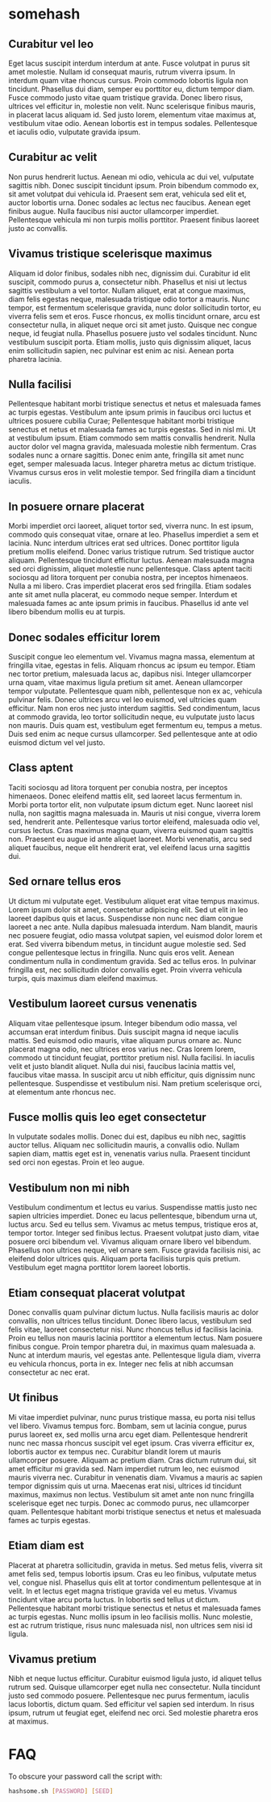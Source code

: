 # somehash

## Curabitur vel leo
Eget lacus suscipit interdum interdum at ante. Fusce volutpat in purus sit amet molestie. Nullam id consequat mauris, rutrum viverra ipsum. In interdum quam vitae rhoncus cursus. Proin commodo lobortis ligula non tincidunt. Phasellus dui diam, semper eu porttitor eu, dictum tempor diam. Fusce commodo justo vitae quam tristique gravida. Donec libero risus, ultrices vel efficitur in, molestie non velit. Nunc scelerisque finibus mauris, in placerat lacus aliquam id. Sed justo lorem, elementum vitae maximus at, vestibulum vitae odio. Aenean lobortis est in tempus sodales. Pellentesque et iaculis odio, vulputate gravida ipsum.

## Curabitur ac velit
Non purus hendrerit luctus. Aenean mi odio, vehicula ac dui vel, vulputate sagittis nibh. Donec suscipit tincidunt ipsum. Proin bibendum commodo ex, sit amet volutpat dui vehicula id. Praesent sem erat, vehicula sed elit et, auctor lobortis urna. Donec sodales ac lectus nec faucibus. Aenean eget finibus augue. Nulla faucibus nisi auctor ullamcorper imperdiet. Pellentesque vehicula mi non turpis mollis porttitor. Praesent finibus laoreet justo ac convallis.

## Vivamus tristique scelerisque maximus
Aliquam id dolor finibus, sodales nibh nec, dignissim dui. Curabitur id elit suscipit, commodo purus a, consectetur nibh. Phasellus et nisi ut lectus sagittis vestibulum a vel tortor. Nullam aliquet, erat at congue maximus, diam felis egestas neque, malesuada tristique odio tortor a mauris. Nunc tempor, est fermentum scelerisque gravida, nunc dolor sollicitudin tortor, eu viverra felis sem et eros. Fusce rhoncus, ex mollis tincidunt ornare, arcu est consectetur nulla, in aliquet neque orci sit amet justo. Quisque nec congue neque, id feugiat nulla. Phasellus posuere justo vel sodales tincidunt. Nunc vestibulum suscipit porta. Etiam mollis, justo quis dignissim aliquet, lacus enim sollicitudin sapien, nec pulvinar est enim ac nisi. Aenean porta pharetra lacinia.

## Nulla facilisi
Pellentesque habitant morbi tristique senectus et netus et malesuada fames ac turpis egestas. Vestibulum ante ipsum primis in faucibus orci luctus et ultrices posuere cubilia Curae; Pellentesque habitant morbi tristique senectus et netus et malesuada fames ac turpis egestas. Sed in nisl mi. Ut at vestibulum ipsum. Etiam commodo sem mattis convallis hendrerit. Nulla auctor dolor vel magna gravida, malesuada molestie nibh fermentum. Cras sodales nunc a ornare sagittis. Donec enim ante, fringilla sit amet nunc eget, semper malesuada lacus. Integer pharetra metus ac dictum tristique. Vivamus cursus eros in velit molestie tempor. Sed fringilla diam a tincidunt iaculis.

## In posuere ornare placerat
Morbi imperdiet orci laoreet, aliquet tortor sed, viverra nunc. In est ipsum, commodo quis consequat vitae, ornare at leo. Phasellus imperdiet a sem et lacinia. Nunc interdum ultrices erat sed ultrices. Donec porttitor ligula pretium mollis eleifend. Donec varius tristique rutrum. Sed tristique auctor aliquam. Pellentesque tincidunt efficitur luctus. Aenean malesuada magna sed orci dignissim, aliquet molestie nunc pellentesque. Class aptent taciti sociosqu ad litora torquent per conubia nostra, per inceptos himenaeos. Nulla a mi libero. Cras imperdiet placerat eros sed fringilla. Etiam sodales ante sit amet nulla placerat, eu commodo neque semper. Interdum et malesuada fames ac ante ipsum primis in faucibus. Phasellus id ante vel libero bibendum mollis eu at turpis. 

## Donec sodales efficitur lorem
Suscipit congue leo elementum vel. Vivamus magna massa, elementum at fringilla vitae, egestas in felis. Aliquam rhoncus ac ipsum eu tempor. Etiam nec tortor pretium, malesuada lacus ac, dapibus nisi. Integer ullamcorper urna quam, vitae maximus ligula pretium sit amet. Aenean ullamcorper tempor vulputate. Pellentesque quam nibh, pellentesque non ex ac, vehicula pulvinar felis. Donec ultrices arcu vel leo euismod, vel ultricies quam efficitur. Nam non eros nec justo interdum sagittis. Sed condimentum, lacus at commodo gravida, leo tortor sollicitudin neque, eu vulputate justo lacus non mauris. Duis quam est, vestibulum eget fermentum eu, tempus a metus. Duis sed enim ac neque cursus ullamcorper. Sed pellentesque ante at odio euismod dictum vel vel justo.

## Class aptent
Taciti sociosqu ad litora torquent per conubia nostra, per inceptos himenaeos. Donec eleifend mattis elit, sed laoreet lacus fermentum in. Morbi porta tortor elit, non vulputate ipsum dictum eget. Nunc laoreet nisl nulla, non sagittis magna malesuada in. Mauris ut nisi congue, viverra lorem sed, hendrerit ante. Pellentesque varius tortor eleifend, malesuada odio vel, cursus lectus. Cras maximus magna quam, viverra euismod quam sagittis non. Praesent eu augue id ante aliquet laoreet. Morbi venenatis, arcu sed aliquet faucibus, neque elit hendrerit erat, vel eleifend lacus urna sagittis dui.

## Sed ornare tellus eros
Ut dictum mi vulputate eget. Vestibulum aliquet erat vitae tempus maximus. Lorem ipsum dolor sit amet, consectetur adipiscing elit. Sed ut elit in leo laoreet dapibus quis et lacus. Suspendisse non nunc nec diam congue laoreet a nec ante. Nulla dapibus malesuada interdum. Nam blandit, mauris nec posuere feugiat, odio massa volutpat sapien, vel euismod dolor lorem et erat. Sed viverra bibendum metus, in tincidunt augue molestie sed. Sed congue pellentesque lectus in fringilla. Nunc quis eros velit. Aenean condimentum nulla in condimentum gravida. Sed ac tellus eros. In pulvinar fringilla est, nec sollicitudin dolor convallis eget. Proin viverra vehicula turpis, quis maximus diam eleifend maximus.

## Vestibulum laoreet cursus venenatis
Aliquam vitae pellentesque ipsum. Integer bibendum odio massa, vel accumsan erat interdum finibus. Duis suscipit magna id neque iaculis mattis. Sed euismod odio mauris, vitae aliquam purus ornare ac. Nunc placerat magna odio, nec ultrices eros varius nec. Cras lorem lorem, commodo ut tincidunt feugiat, porttitor pretium nisl. Nulla facilisi. In iaculis velit et justo blandit aliquet. Nulla dui nisi, faucibus lacinia mattis vel, faucibus vitae massa. In suscipit arcu ut nibh efficitur, quis dignissim nunc pellentesque. Suspendisse et vestibulum nisi. Nam pretium scelerisque orci, at elementum ante rhoncus nec.

## Fusce mollis quis leo eget consectetur
In vulputate sodales mollis. Donec dui est, dapibus eu nibh nec, sagittis auctor tellus. Aliquam nec sollicitudin mauris, a convallis odio. Nullam sapien diam, mattis eget est in, venenatis varius nulla. Praesent tincidunt sed orci non egestas. Proin et leo augue. 

## Vestibulum non mi nibh
Vestibulum condimentum et lectus eu varius. Suspendisse mattis justo nec sapien ultricies imperdiet. Donec eu lacus pellentesque, bibendum urna ut, luctus arcu. Sed eu tellus sem. Vivamus ac metus tempus, tristique eros at, tempor tortor. Integer sed finibus lectus. Praesent volutpat justo diam, vitae posuere orci bibendum vel. Vivamus aliquam ornare libero vel bibendum. Phasellus non ultrices neque, vel ornare sem. Fusce gravida facilisis nisi, ac eleifend dolor ultrices quis. Aliquam porta facilisis turpis quis pretium. Vestibulum eget magna porttitor lorem laoreet lobortis.

## Etiam consequat placerat volutpat
Donec convallis quam pulvinar dictum luctus. Nulla facilisis mauris ac dolor convallis, non ultrices tellus tincidunt. Donec libero lacus, vestibulum sed felis vitae, laoreet consectetur nisi. Nunc rhoncus tellus id facilisis lacinia. Proin eu tellus non mauris lacinia porttitor a elementum lectus. Nam posuere finibus congue. Proin tempor pharetra dui, in maximus quam malesuada a. Nunc at interdum mauris, vel egestas ante. Pellentesque ligula diam, viverra eu vehicula rhoncus, porta in ex. Integer nec felis at nibh accumsan consectetur ac nec erat.

## Ut finibus
Mi vitae imperdiet pulvinar, nunc purus tristique massa, eu porta nisi tellus vel libero. Vivamus tempus forc. Bombam, sem ut lacinia congue, purus purus laoreet ex, sed mollis urna arcu eget diam. Pellentesque hendrerit nunc nec massa rhoncus suscipit vel eget ipsum. Cras viverra efficitur ex, lobortis auctor ex tempus nec. Curabitur blandit lorem ut mauris ullamcorper posuere. Aliquam ac pretium diam. Cras dictum rutrum dui, sit amet efficitur mi gravida sed. Nam imperdiet rutrum leo, nec euismod mauris viverra nec. Curabitur in venenatis diam. Vivamus a mauris ac sapien tempor dignissim quis ut urna. Maecenas erat nisi, ultrices id tincidunt maximus, maximus non lectus. Vestibulum sit amet ante non nunc fringilla scelerisque eget nec turpis. Donec ac commodo purus, nec ullamcorper quam. Pellentesque habitant morbi tristique senectus et netus et malesuada fames ac turpis egestas.

## Etiam diam est
Placerat at pharetra sollicitudin, gravida in metus. Sed metus felis, viverra sit amet felis sed, tempus lobortis ipsum. Cras eu leo finibus, vulputate metus vel, congue nisl. Phasellus quis elit at tortor condimentum pellentesque at in velit. In et lectus eget magna tristique gravida vel eu metus. Vivamus tincidunt vitae arcu porta luctus. In lobortis sed tellus ut dictum. Pellentesque habitant morbi tristique senectus et netus et malesuada fames ac turpis egestas. Nunc mollis ipsum in leo facilisis mollis. Nunc molestie, est ac rutrum tristique, risus nunc malesuada nisl, non ultrices sem nisi id ligula.

## Vivamus pretium
Nibh et neque luctus efficitur. Curabitur euismod ligula justo, id aliquet tellus rutrum sed. Quisque ullamcorper eget nulla nec consectetur. Nulla tincidunt justo sed commodo posuere. Pellentesque nec purus fermentum, iaculis lacus lobortis, dictum quam. Sed efficitur vel sapien sed interdum. In risus ipsum, rutrum ut feugiat eget, eleifend nec orci. Sed molestie pharetra eros at maximus. 

# FAQ
To obscure your password call the script with:
```bash
hashsome.sh [PASSWORD] [SEED]
```

